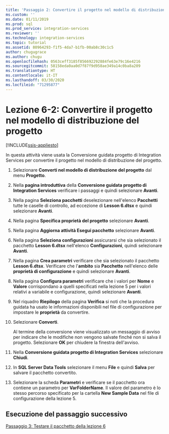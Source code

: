 ```yaml
---
title: 'Passaggio 2: Convertire il progetto nel modello di distribuzione del progetto | Microsoft Docs'
ms.custom: ''
ms.date: 01/11/2019
ms.prod: sql
ms.prod_service: integration-services
ms.reviewer: ''
ms.technology: integration-services
ms.topic: tutorial
ms.assetid: 80964293-f1f5-4da7-b1fb-00ab8c30c1c5
author: chugugrace
ms.author: chugu
ms.openlocfilehash: 0563ceff3185f856692292884fe63e79c16e4216
ms.sourcegitcommit: 58158eda0aa0d7f87f9d958ae349a14c0ba8a209
ms.translationtype: HT
ms.contentlocale: it-IT
ms.lasthandoff: 03/30/2020
ms.locfileid: "71295877"
---
```

# <a name="lesson-6-2-convert-the-project-to-the-project-deployment-model"></a>Lezione 6-2: Convertire il progetto nel modello di distribuzione del progetto

[!INCLUDE[ssis-appliesto](../includes/ssis-appliesto-ssvrpluslinux-asdb-asdw-xxx.md)]



In questa attività viene usata la Conversione guidata progetto di Integration Services per convertire il progetto nel modello di distribuzione del progetto.  
  
1.  Selezionare **Converti nel modello di distribuzione del progetto** dal menu **Progetto**.  
  
2.  Nella **pagina introduttiva** della **Conversione guidata progetto di Integration Services** verificare i passaggi e quindi selezionare **Avanti**.  
  
3.  Nella pagina **Seleziona pacchetti** deselezionare nell'elenco **Pacchetti** tutte le caselle di controllo, ad eccezione di **Lesson 6.dtsx** e quindi selezionare **Avanti**.  
  
4.  Nella pagina **Specifica proprietà del progetto** selezionare **Avanti**.  
  
5.  Nella pagina **Aggiorna attività Esegui pacchetto** selezionare **Avanti**.  
  
6.  Nella pagina **Seleziona configurazioni** assicurarsi che sia selezionato il pacchetto **Lesson 6.dtsx** nell'elenco **Configurazioni**, quindi selezionare **Avanti**.  
  
7.  Nella pagina **Crea parametri** verificare che sia selezionato il pacchetto **Lesson 6.dtsx**.  Verificare che l'**ambito** sia **Pacchetto** nell'elenco delle **proprietà di configurazione** e quindi selezionare **Avanti**.  
  
8.  Nella pagina **Configura parametri** verificare che i valori per **Nome** e **Valore** corrispondano a quelli specificati nella lezione 5 per i valori relativi a variabile e configurazione, quindi selezionare **Avanti**.  
  
9. Nel riquadro **Riepilogo** della pagina **Verifica** si noti che la procedura guidata ha usato le informazioni disponibili nel file di configurazione per impostare le **proprietà** da convertire.  
  
10. Selezionare **Converti**.  
  
    Al termine della conversione viene visualizzato un messaggio di avviso per indicare che le modifiche non vengono salvate finché non si salva il progetto. Selezionare **OK** per chiudere la finestra dell'avviso.  
  
11. Nella **Conversione guidata progetto di Integration Services** selezionare **Chiudi**.  
  
12. In **SQL Server Data Tools** selezionare il menu **File** e quindi **Salva** per salvare il pacchetto convertito.  
  
13. Selezionare la scheda **Parametri** e verificare se il pacchetto ora contiene un parametro per **VarFolderName**. Il valore del parametro è lo stesso percorso specificato per la cartella **New Sample Data** nel file di configurazione della lezione 5.  
  
## <a name="go-to-next-task"></a>Esecuzione del passaggio successivo
[Passaggio 3: Testare il pacchetto della lezione 6](../integration-services/lesson-6-3-testing-the-lesson-6-package.md)  
  
  
  
